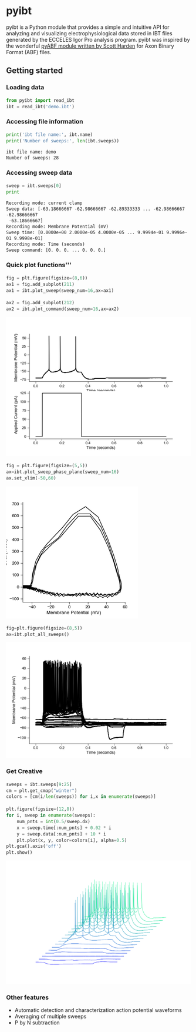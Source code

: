 # pyibt
pyibt is a Python module that provides a simple and intuitive API for analyzing and visualizing electrophysiological data stored in IBT files generated by the ECCELES Igor Pro analysis program. pyibt was inspired by the wonderful [pyABF module written by Scott Harden](https://github.com/swharden/pyABF) for Axon Binary Format (ABF) files.


## Getting started

### Loading data
```python
from pyibt import read_ibt
ibt = read_ibt('demo.ibt')
```

### Accessing file information
```python
print('ibt file name:', ibt.name)
print('Number of sweeps:', len(ibt.sweeps))
```
```
ibt file name: demo
Number of sweeps: 28
```

### Accessing sweep data
```python
sweep = ibt.sweeps[0]
print
```
```
Recording mode: current clamp
Sweep data: [-63.18666667 -62.98666667 -62.89333333 ... -62.98666667 -62.98666667
 -63.18666667]
Recording mode: Membrane Potential (mV)
Sweep time: [0.0000e+00 2.0000e-05 4.0000e-05 ... 9.9994e-01 9.9996e-01 9.9998e-01]
Recording mode: Time (seconds)
Sweep command: [0. 0. 0. ... 0. 0. 0.]
```

### Quick plot functions'''
```python
fig = plt.figure(figsize=(8,6))
ax1 = fig.add_subplot(211)
ax1 = ibt.plot_sweep(sweep_num=16,ax=ax1)

ax2 = fig.add_subplot(212)
ax2 = ibt.plot_command(sweep_num=16,ax=ax2)
```
![docs/examples/example_plots/single_sweep.png](docs/examples/example_plots/single_sweep.png)
```python
fig = plt.figure(figsize=(5,5))
ax=ibt.plot_sweep_phase_plane(sweep_num=16)
ax.set_xlim(-50,60)
```
![docs/examples/example_plots/phase_plane.png](docs/examples/example_plots/phase_plane.png)
```python
fig=plt.figure(figsize=(8,5))
ax=ibt.plot_all_sweeps()
```
![docs/examples/example_plots/all_sweeps.png](docs/examples/example_plots/all_sweeps.png)
### Get Creative
```python
sweeps = ibt.sweeps[9:25]
cm = plt.get_cmap("winter")
colors = [cm(i/len(sweeps)) for i,x in enumerate(sweeps)]

plt.figure(figsize=(12,8))
for i, sweep in enumerate(sweeps):
    num_pnts = int(0.5/sweep.dx)
    x = sweep.time[:num_pnts] + 0.02 * i
    y = sweep.data[:num_pnts] + 10 * i
    plt.plot(x, y, color=colors[i], alpha=0.5)
plt.gca().axis('off')
plt.show()
```
![docs/examples/example_plots/fancy_FI_curve.png](docs/examples/example_plots/fancy_FI_curve.png)

### Other features
- Automatic detection and characterization action potential waveforms
- Averaging of multiple sweeps
- P by N subtraction
